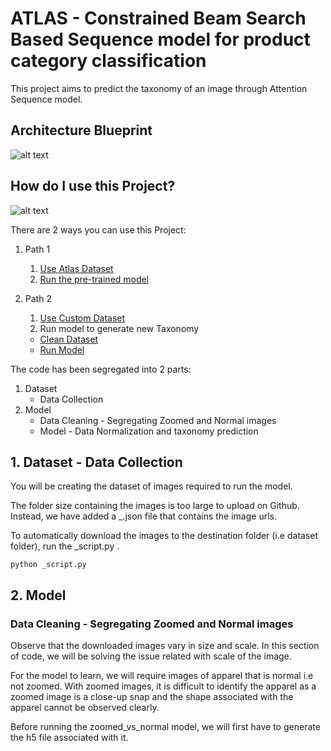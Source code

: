 # ATLAS - Constrained Beam Search Based Sequence model for product category classification

This project aims to predict the taxonomy of an image through Attention Sequence model.

## Architecture Blueprint
![alt text](https://github.com/vumaasha/Atlas/blob/master/img/blueprint.png "Architecture")

## How do I use this Project?
![alt text](https://github.com/vumaasha/Atlas/blob/master/img/Path.png "Path")

There are 2 ways you can use this Project:

1. Path 1
    1. [Use Atlas Dataset](../blob/master/dataset/README.md)
    2. [Run the pre-trained model](../blob/master/models/apparel_classification/README.md)

2. Path 2
    1. [Use Custom Dataset](../blob/master/dataset/README.md)
    2. Run model to generate new Taxonomy
      * [Clean Dataset](../blob/master/models/normal_vs_zoomed/README.md)
      * [Run Model](../blob/master/models/apparel_classification/README.md)
      
    
The code has been segregated into 2 parts:
1. Dataset 
    - Data Collection
2. Model
    - Data Cleaning - Segregating Zoomed and Normal images
    - Model - Data Normalization and taxonomy prediction


## 1. Dataset - Data Collection
You will be creating the dataset of images required to run the model.

The folder size containing the images is too large to upload on Github. Instead, we have added a _.json file that contains the image urls. 

To automatically download the images to the destination folder (i.e dataset folder), run the _script.py .

`python _script.py`

## 2. Model
### Data Cleaning - Segregating Zoomed and Normal images
Observe that the downloaded images vary in size and scale. In this section of code, we will be solving the issue related with scale of the image. 

For the model to learn, we will require images of apparel that is normal i.e not zoomed. With zoomed images, it is difficult to identify the apparel as a zoomed image is a close-up snap and the shape associated with the apparel cannot be observed clearly.

Before running the zoomed_vs_normal model, we will first have to generate the h5 file associated with it. 
